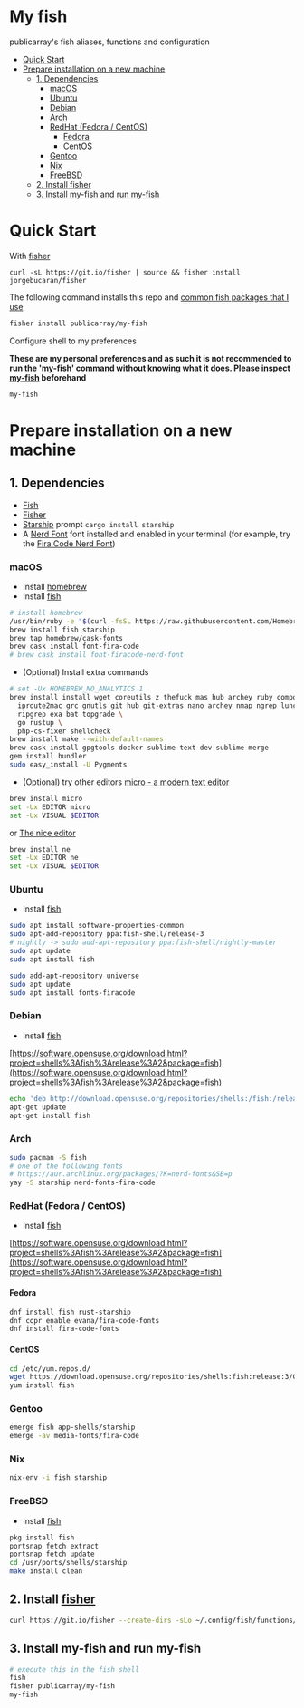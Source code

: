 # My fish

publicarray's fish aliases, functions and configuration

* [Quick Start](#quick-start)
* [Prepare installation on a new machine](#prepare-installation-on-a-new-machine)
    + [1. Dependencies](#1-dependencies)
        + [macOS](#macos)
        + [Ubuntu](#ubuntu)
        + [Debian](#debian)
        + [Arch](#arch)
        + [RedHat (Fedora / CentOS)](#redhat--fedora---centos-)
            - [Fedora](#fedora)
            - [CentOS](#centos)
        + [Gentoo](#gentoo)
        + [Nix](#nix)
        + [FreeBSD](#freebsd)
    * [2. Install fisher](#2-install-fisher)
    * [3. Install my-fish and run my-fish](#3-install-my-fish-and-run-my-fish)

# Quick Start

With [fisher](https://github.com/jorgebucaran/fisher)

```
curl -sL https://git.io/fisher | source && fisher install jorgebucaran/fisher
```

The following command installs this repo and [common fish packages that I use](https://github.com/publicarray/my-fish/blob/master/conf.d/my-fish.fish)

```sh
fisher install publicarray/my-fish
```

Configure shell to my preferences

**These are my personal preferences and as such it is not recommended to run the 'my-fish' command without knowing what it does. Please inspect [my-fish](https://github.com/publicarray/my-fish/blob/master/functions/my-fish.fish) beforehand**

```sh
my-fish
```

# Prepare installation on a new machine

## 1. Dependencies

* [Fish](http://fishshell.com)
* [Fisher](https://github.com/jorgebucaran/fisher)
* [Starship](https://starship.rs/) prompt `cargo install starship`
* A [Nerd Font](https://www.nerdfonts.com/) font installed and enabled in your terminal (for example, try the [Fira Code Nerd Font](https://www.nerdfonts.com/font-downloads))


### macOS

* Install [homebrew](https://brew.sh/)
* Install [fish](https://fishshell.com/#get_fish_osx)

```sh
# install homebrew
/usr/bin/ruby -e "$(curl -fsSL https://raw.githubusercontent.com/Homebrew/install/master/install)"
brew install fish starship
brew tap homebrew/cask-fonts
brew cask install font-fira-code
# brew cask install font-firacode-nerd-font
```

* (Optional) Install extra commands

```sh
# set -Ux HOMEBREW_NO_ANALYTICS 1
brew install install wget coreutils z thefuck mas hub archey ruby composer php yarn tree grep ack unar \
  iproute2mac grc gnutls git hub git-extras nano archey nmap ngrep lunchy terminal-notifier \
  ripgrep exa bat topgrade \
  go rustup \
  php-cs-fixer shellcheck
brew install make --with-default-names
brew cask install gpgtools docker sublime-text-dev sublime-merge
gem install bundler
sudo easy_install -U Pygments
```

* (Optional) try other editors [micro - a modern text editor](https://github.com/zyedidia/micro)

```sh
brew install micro
set -Ux EDITOR micro
set -Ux VISUAL $EDITOR
```

 or [The nice editor](http://ne.di.unimi.it)

```sh
brew install ne
set -Ux EDITOR ne
set -Ux VISUAL $EDITOR
```

### Ubuntu

* Install [fish](https://fishshell.com/#get_fish_linux)

```sh
sudo apt install software-properties-common
sudo apt-add-repository ppa:fish-shell/release-3
# nightly -> sudo add-apt-repository ppa:fish-shell/nightly-master
sudo apt update
sudo apt install fish

sudo add-apt-repository universe
sudo apt update
sudo apt install fonts-firacode
```

### Debian

* Install [fish](https://fishshell.com/#get_fish_linux)

[https://software.opensuse.org/download.html?project=shells%3Afish%3Arelease%3A2&package=fish](https://software.opensuse.org/download.html?project=shells%3Afish%3Arelease%3A2&package=fish)


```sh
echo 'deb http://download.opensuse.org/repositories/shells:/fish:/release:/3/Debian_9.0/ /' > /etc/apt/sources.list.d/fish.list
apt-get update
apt-get install fish
```

### Arch

```sh
sudo pacman -S fish
# one of the following fonts
# https://aur.archlinux.org/packages/?K=nerd-fonts&SB=p
yay -S starship nerd-fonts-fira-code
```

### RedHat (Fedora / CentOS)

* Install [fish](https://fishshell.com/#get_fish_linux)

[https://software.opensuse.org/download.html?project=shells%3Afish%3Arelease%3A2&package=fish](https://software.opensuse.org/download.html?project=shells%3Afish%3Arelease%3A2&package=fish)

#### Fedora

```sh
dnf install fish rust-starship
dnf copr enable evana/fira-code-fonts
dnf install fira-code-fonts
```

#### CentOS

```sh
cd /etc/yum.repos.d/
wget https://download.opensuse.org/repositories/shells:fish:release:3/CentOS_8/shells:fish:release:3.repo
yum install fish
```

### Gentoo

```sh
emerge fish app-shells/starship
emerge -av media-fonts/fira-code
```

### Nix

```sh
nix-env -i fish starship
```

### FreeBSD

* Install [fish](https://fishshell.com/#get_fish_bsd)

```sh
pkg install fish
portsnap fetch extract
portsnap fetch update
cd /usr/ports/shells/starship
make install clean
```

## 2. Install [fisher](https://github.com/jorgebucaran/fisher)

```sh
curl https://git.io/fisher --create-dirs -sLo ~/.config/fish/functions/fisher.fish
```

## 3. Install my-fish and run my-fish

```sh
# execute this in the fish shell
fish
fisher publicarray/my-fish
my-fish
```
